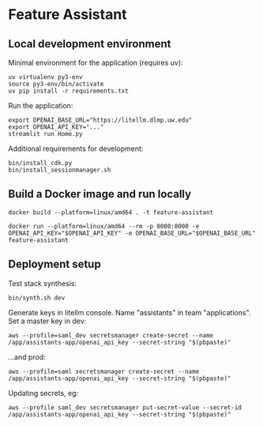# Feature Assistant

## Local development environment

Minimal environment for the application (requires uv):

```
uv virtualenv py3-env
source py3-env/bin/activate
uv pip install -r requirements.txt
```

Run the application:

```
export OPENAI_BASE_URL="https://litellm.dlmp.uw.edu"
export OPENAI_API_KEY="..."
streamlit run Home.py
```

Additional requirements for development:

```
bin/install_cdk.py
bin/install_sessionmanager.sh
```

## Build a Docker image and run locally

```
docker build --platform=linux/amd64 . -t feature-assistant
```

```
docker run --platform=linux/amd64 --rm -p 8000:8000 -e OPENAI_API_KEY="$OPENAI_API_KEY" -e OPENAI_BASE_URL="$OPENAI_BASE_URL" feature-assistant
```

## Deployment setup

Test stack synthesis:

```
bin/synth.sh dev
```

Generate keys in litellm console. Name "assistants" in team "applications". Set a master key in dev:

```
aws --profile=saml_dev secretsmanager create-secret --name /app/assistants-app/openai_api_key --secret-string "$(pbpaste)"
```

...and prod:

```
aws --profile=saml secretsmanager create-secret --name /app/assistants-app/openai_api_key --secret-string "$(pbpaste)"
```

Updating secrets, eg:

```
aws --profile saml_dev secretsmanager put-secret-value --secret-id /app/assistants-app/openai_api_key --secret-string "$(pbpaste)"
```


